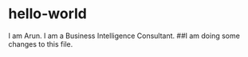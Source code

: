 # hello-world

I am Arun. I am a Business Intelligence Consultant.
##I am doing some changes to this file.


